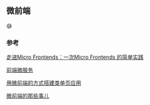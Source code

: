 ## 微前端

😅

### 参考

[走进Micro Frontends：一次Micro Frontends 的简单实践](https://github.com/hubvue/Micro-FE)

[前端微服务](https://juejin.im/post/5cf472d7f265da1bbb03c431)

[用微前端的方式搭建类单页应用](https://tech.meituan.com/2018/09/06/fe-tiny-spa.html)

[微前端的那些事儿](https://github.com/phodal/microfrontends)